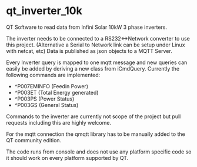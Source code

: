# qt_inverter_10k

QT Software to read data from Infini Solar 10kW 3 phase inverters.

The inverter needs to be connected to a RS232<->Network converter to use this project.
(Alternative a Serial to Network link can be setup under Linux with netcat, etc)
Data is published as json objects to a MQTT Server.

Every Inverter query is mapped to one mqtt message and new queries can easily be added by deriving a new class from iCmdQuery.
Currently the following commands are implemented:
- ^P007EMINFO (Feedin Power)
- ^P003ET (Total Energy generated)
- ^P003PS (Power Status)
- ^P003GS (General Status)

Commands to the inverter are currently not scope of the project but pull requests including this are highly welcome.

For the mqtt connection the qmqtt library has to be manually added to the QT community edition.

The code runs from console and does not use any platform specific code so it should work on every platform supported by QT.
